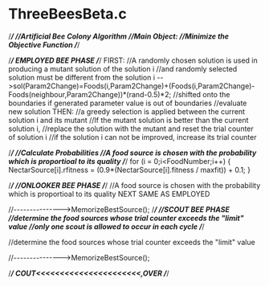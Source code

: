 # ThreeBeesBeta.c
/*****************************************************************************/
//Artificial Bee Colony Algorithm
//Main Object:
//Minimize the Objective Function
/*****************************************************************************/

/***********************************************************************************/
EMPLOYED BEE PHASE 
/***********************************************************************************/
FIRST:
//A randomly chosen solution is used in producing a mutant solution of the solution i
//and randomly selected solution must be different from the solution i
-->sol(Param2Change)=Foods(i,Param2Change)+(Foods(i,Param2Change)-Foods(neighbour,Param2Change))*(rand-0.5)*2;
//shifted onto the boundaries if generated parameter value is out of boundaries
//evaluate new solution
THEN:
//a greedy selection is applied between the current solution i and its mutant
//If the mutant solution is better than the current solution i, 
//replace the solution with the mutant and reset the trial counter of solution i
//if the solution i can not be improved, increase its trial counter

/***********************************************************************************/
//Calculate Probabilities 
//A food source is chosen with the probability which is proportioal to its quality
/***********************************************************************************/
for (i = 0;i<FoodNumber;i++)
	{
		NectarSource[i].rfitness = (0.9*(NectarSource[i].fitness / maxfit)) + 0.1;
	}
  
/***********************************************************************************/
//ONLOOKER BEE PHASE 
/***********************************************************************************/
//A food source is chosen with the probability which is proportioal to its quality
NEXT SAME AS EMPLOYED

//--------------->MemorizeBestSource();
/*****************************************************************************/
//SCOUT BEE PHASE
//determine the food sources whose trial counter exceeds the "limit" value
//only one scout is allowed to occur in each cycle
/*****************************************************************************/

//determine the food sources whose trial counter exceeds the "limit" value

//--------------->MemorizeBestSource();

/*****************************************************************************/
COUT<<<<<<<<<<<<<<<<<<<<<<,OVER
/*****************************************************************************/

